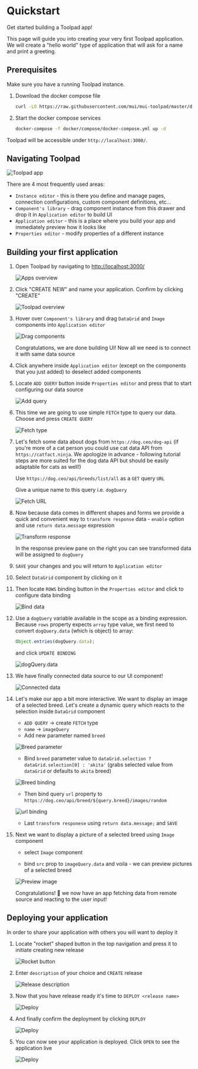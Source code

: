 # Quickstart

Get started building a Toolpad app!

<p class="description">
This page will guide you into creating your very first Toolpad application. We will create a "hello world" type of application that will ask for a name and print a greeting.
</p>

## Prerequisites

Make sure you have a running Toolpad instance.

1. Download the docker compose file

   ```sh
   curl -LO https://raw.githubusercontent.com/mui/mui-toolpad/master/docker/compose/docker-compose.yml
   ```

1. Start the docker compose services

   ```sh
   docker-compose -f docker/compose/docker-compose.yml up -d
   ```

Toolpad will be accessible under `http://localhost:3000/`.

## Navigating Toolpad

![Toolpad app](/static/toolpad/app-ui-chrome.png)

There are 4 most frequently used areas:

- `Instance editor` - this is there you define and manage pages, connection configurations, custom component definitions, etc...
- `Component's library` - drag component instance from this drawer and drop it in `Application editor` to build UI
- `Application editor` - this is a place where you build your app and immediately preview how it looks like
- `Properties editor` - modify properties of a different instance

## Building your first application

1. Open Toolpad by navigating to [http://localhost:3000/](http://localhost:3000/)

   ![Apps overview](/static/toolpad/apps-overview.png)

1. Click "CREATE NEW" and name your application. Confirm by clicking "CREATE"

   ![Toolpad overview](/static/toolpad/step-1.png)

1. Hover over `Component's library` and drag `DataGrid` and `Image` components into `Application editor`

   ![Drag components](/static/toolpad/step-2.png)

   Congratulations, we are done building UI! Now all we need is to connect it with same data source

1. Click anywhere inside `Application editor` (except on the components that you just added) to deselect added components

1. Locate `ADD QUERY` button inside `Properties editor` and press that to start configuring our data source

   ![Add query](/static/toolpad/step-3.png)

1. This time we are going to use simple `FETCH` type to query our data. Choose and press `CREATE QUERY`

   ![Fetch type](/static/toolpad/step-4.png)

1. Let's fetch some data about dogs from `https://dog.ceo/dog-api` (if you're more of a cat person you could use cat data API from `https://catfact.ninja`. We apologize in advance - following tutorial steps are more suited for the dog data API but should be easily adaptable for cats as well!)

   Use `https://dog.ceo/api/breeds/list/all` as a `GET` query `URL`

   Give a unique name to this query i.e. `dogQuery`

   ![Fetch URL](/static/toolpad/step-5.png)

1. Now because data comes in different shapes and forms we provide a quick and convenient way to `transform response` data - `enable` option and use `return data.message` expression

   ![Transform response](/static/toolpad/step-6.png)

   In the response preview pane on the right you can see transformed data will be assigned to `dogQuery`

1. `SAVE` your changes and you will return to `Application editor`

1. Select `DataGrid` component by clicking on it

1. Then locate `ROWS` binding button in the `Properties editor` and click to configure data binding

   ![Bind data](/static/toolpad/step-7.png)

1. Use a `dogQuery` variable available in the scope as a binding expression. Because `rows` property expects `array` type value, we first need to convert `dogQuery.data` (which is object) to array:

   ```js
   Object.entries(dogQuery.data);
   ```

   and click `UPDATE BINDING`

   ![dogQuery.data](/static/toolpad/step-8.png)

1. We have finally connected data source to our UI component!

   ![Connected data](/static/toolpad/step-9.png)

1. Let's make our app a bit more interactive. We want to display an image of a selected breed. Let's create a dynamic query which reacts to the selection inside `DataGrid` component

   - `ADD QUERY` -> create `FETCH` type
   - `name` -> `imageQuery`
   - Add new parameter named `breed`

   ![Breed parameter](/static/toolpad/step-10.png)

   - Bind `breed` parameter value to `dataGrid.selection ? dataGrid.selection[0] : 'akita'` (grabs selected value from `dataGrid` or defaults to `akita` breed)

   ![Breed binding](/static/toolpad/step-11.png)

   - Then bind query `url` property to `https://dog.ceo/api/breed/${query.breed}/images/random`

   ![url binding](/static/toolpad/step-12.png)

   - Last `transform responese` using `return data.message;` and `SAVE`

1. Next we want to display a picture of a selected breed using `Image` component

   - select `Image` component

   - bind `src` prop to `imageQuery.data` and voila - we can preview pictures of a selected breed

   ![Preview image](/static/toolpad/step-13.png)

   Congratulations! 🎉 we now have an app fetching data from remote source and reacting to the user input!

## Deploying your application

In order to share your application with others you will want to deploy it

1. Locate "rocket" shaped button in the top navigation and press it to initiate creating new release

   ![Rocket button](/static/toolpad/deploy-1.png)

1. Enter `description` of your choice and `CREATE` release

   ![Release description](/static/toolpad/deploy-2.png)

1. Now that you have release ready it's time to `DEPLOY <release name>`

   ![Deploy](/static/toolpad/deploy-3.png)

1. And finally confirm the deployment by clicking `DEPLOY`

   ![Deploy](/static/toolpad/deploy-4.png)

1. You can now see your application is deployed. Click `OPEN` to see the application live

   ![Deploy](/static/toolpad/deploy-5.png)
